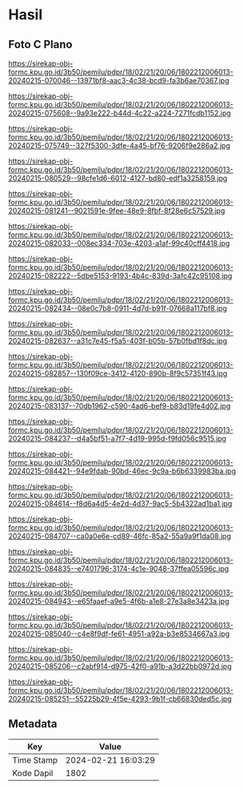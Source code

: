 # Hasil

## Foto C Plano

https://sirekap-obj-formc.kpu.go.id/3b50/pemilu/pdpr/18/02/21/20/06/1802212006013-20240215-070046--13971bf8-aac3-4c38-bcd9-fa3b6ae70367.jpg

https://sirekap-obj-formc.kpu.go.id/3b50/pemilu/pdpr/18/02/21/20/06/1802212006013-20240215-075608--9a93e222-b44d-4c22-a224-7271fcdb1152.jpg

https://sirekap-obj-formc.kpu.go.id/3b50/pemilu/pdpr/18/02/21/20/06/1802212006013-20240215-075749--327f5300-3dfe-4a45-bf76-9206f9e286a2.jpg

https://sirekap-obj-formc.kpu.go.id/3b50/pemilu/pdpr/18/02/21/20/06/1802212006013-20240215-080529--98cfe1d6-6012-4127-bd80-edf1a3258159.jpg

https://sirekap-obj-formc.kpu.go.id/3b50/pemilu/pdpr/18/02/21/20/06/1802212006013-20240215-081241--9021591e-9fee-48e9-8fbf-8f28e6c57529.jpg

https://sirekap-obj-formc.kpu.go.id/3b50/pemilu/pdpr/18/02/21/20/06/1802212006013-20240215-082033--008ec334-703e-4203-a1af-99c40cff4418.jpg

https://sirekap-obj-formc.kpu.go.id/3b50/pemilu/pdpr/18/02/21/20/06/1802212006013-20240215-082222--5dbe5153-9193-4b4c-839d-3afc42c95108.jpg

https://sirekap-obj-formc.kpu.go.id/3b50/pemilu/pdpr/18/02/21/20/06/1802212006013-20240215-082434--08e0c7b8-0911-4d7d-b91f-07668a117bf8.jpg

https://sirekap-obj-formc.kpu.go.id/3b50/pemilu/pdpr/18/02/21/20/06/1802212006013-20240215-082637--a31c7e45-f5a5-403f-b05b-57b0fbd1f8dc.jpg

https://sirekap-obj-formc.kpu.go.id/3b50/pemilu/pdpr/18/02/21/20/06/1802212006013-20240215-082857--130f09ce-3412-4120-890b-8f9c57351f43.jpg

https://sirekap-obj-formc.kpu.go.id/3b50/pemilu/pdpr/18/02/21/20/06/1802212006013-20240215-083137--70db1962-c590-4ad6-bef9-b83d19fe4d02.jpg

https://sirekap-obj-formc.kpu.go.id/3b50/pemilu/pdpr/18/02/21/20/06/1802212006013-20240215-084237--d4a5bf51-a7f7-4d19-995d-f9fd056c9515.jpg

https://sirekap-obj-formc.kpu.go.id/3b50/pemilu/pdpr/18/02/21/20/06/1802212006013-20240215-084421--94e9fdab-90bd-46ec-9c9a-b6b6339983ba.jpg

https://sirekap-obj-formc.kpu.go.id/3b50/pemilu/pdpr/18/02/21/20/06/1802212006013-20240215-084614--f8d6a4d5-4e2d-4d37-9ac5-5b4322ad1ba1.jpg

https://sirekap-obj-formc.kpu.go.id/3b50/pemilu/pdpr/18/02/21/20/06/1802212006013-20240215-084707--ca0a0e6e-cd89-46fc-85a2-55a9a9f1da08.jpg

https://sirekap-obj-formc.kpu.go.id/3b50/pemilu/pdpr/18/02/21/20/06/1802212006013-20240215-084835--e7401796-3174-4c1e-9048-37ffea05596c.jpg

https://sirekap-obj-formc.kpu.go.id/3b50/pemilu/pdpr/18/02/21/20/06/1802212006013-20240215-084943--e65faaef-a9e5-4f6b-a1e8-27e3a8e3423a.jpg

https://sirekap-obj-formc.kpu.go.id/3b50/pemilu/pdpr/18/02/21/20/06/1802212006013-20240215-085040--c4e8f9df-fe61-4951-a92a-b3e8534667a3.jpg

https://sirekap-obj-formc.kpu.go.id/3b50/pemilu/pdpr/18/02/21/20/06/1802212006013-20240215-085206--c2abf914-d975-42f0-a91b-a3d22bb0972d.jpg

https://sirekap-obj-formc.kpu.go.id/3b50/pemilu/pdpr/18/02/21/20/06/1802212006013-20240215-085251--55225b29-4f5e-4293-9b1f-cb66830ded5c.jpg


## Metadata

| Key        | Value               |
| ---------- | ------------------- |
| Time Stamp | 2024-02-21 16:03:29 |
| Kode Dapil | 1802                |



